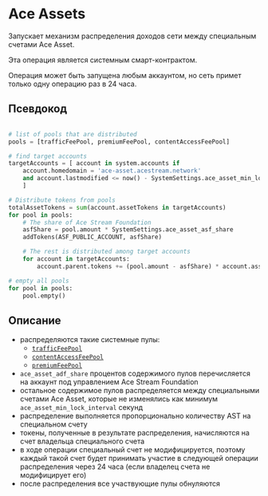 # Ace Assets

Запускает механизм распределения доходов сети между специальным счетами Ace Asset.

Эта операция является системным смарт-контрактом.

Операция может быть запущена любым аккаунтом, но сеть примет только одну операцию раз в 24 часа.


## Псевдокод

```python

# list of pools that are distributed
pools = [trafficFeePool, premiumFeePool, contentAccessFeePool]

# find target accounts
targetAccounts = [ account in system.accounts if
    account.homedomain = 'ace-asset.acestream.network'
    and account.lastmodified <= now() - SystemSettings.ace_asset_min_lock_interval
    ]

# Distribute tokens from pools
totalAssetTokens = sum(account.assetTokens in targetAccounts)
for pool in pools:
    # The share of Ace Stream Foundation
    asfShare = pool.amount * SystemSettings.ace_asset_asf_share
    addTokens(ASF_PUBLIC_ACCOUNT, asfShare)

    # The rest is distributed among target accounts
    for account in targetAccounts:
        account.parent.tokens += (pool.amount - asfShare) * account.assetTokens / totalAssetTokens

# empty all pools
for pool in pools:
    pool.empty()
```


## Описание

- распределяются такие системные пулы:
    - [`trafficFeePool`][1]
    - [`contentAccessFeePool`][4]
    - [`premiumFeePool`][2]
- `ace_asset_adf_share` процентов содержимого пулов перечисляется на аккаунт под управлением Ace Stream Foundation
- остальное содержимое пулов распределяется между специальными счетами Ace Asset, которые не изменялись как минимум `ace_asset_min_lock_interval` секунд
- распределение выполняется пропорционально количеству AST на специальном счету
- токены, полученные в результате распределения, начисляются на счет владельца специального счета
- в ходе операции специальный счет не модифицируется, поэтому каждый такой счет будет принимать участие в следующей операции распределения через 24 часа (если владелец счета не модифицирует его)
- после распределения все участвующие пулы обнуляются

[1]: ../glossary/system-pools.md#trafficfeepool
[2]: ../glossary/system-pools.md#premiumfeepool
[4]: ../glossary/system-pools.md#contentaccessfeepool
